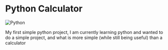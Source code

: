 # Python Calculator

![Python](https://img.shields.io/badge/python-3670A0?style=for-the-badge&logo=python&logoColor=ffdd54)

My first simple python project, I am currently learning python and wanted to do a simple project, and what is more simple (while still being useful) than a calculator
